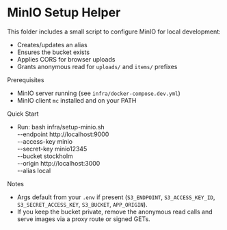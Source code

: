 # MinIO Setup Helper

This folder includes a small script to configure MinIO for local development:

- Creates/updates an alias
- Ensures the bucket exists
- Applies CORS for browser uploads
- Grants anonymous read for `uploads/` and `items/` prefixes

Prerequisites

- MinIO server running (see `infra/docker-compose.dev.yml`)
- MinIO client `mc` installed and on your PATH

Quick Start

- Run:
  bash infra/setup-minio.sh \
   --endpoint http://localhost:9000 \
   --access-key minio \
   --secret-key minio12345 \
   --bucket stockholm \
   --origin http://localhost:3000 \
   --alias local

Notes

- Args default from your `.env` if present (`S3_ENDPOINT`, `S3_ACCESS_KEY_ID`, `S3_SECRET_ACCESS_KEY`, `S3_BUCKET`, `APP_ORIGIN`).
- If you keep the bucket private, remove the anonymous read calls and serve images via a proxy route or signed GETs.

